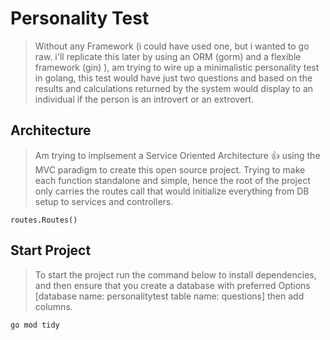 # Personality Test

> Without any Framework (i could have used one, but i wanted to go raw. i'll replicate this later by using an ORM (gorm) and a flexible framework (gin) ), am trying to wire up a minimalistic personality test in golang, this test would have just two questions and based on the results and calculations returned by the system would display to an individual if the person is an introvert or an extrovert.

## Architecture

> Am trying to implsement a Service Oriented Architecture :+1: using the MVC paradigm to create this open source project. Trying to make each function standalone and simple, hence the root of the project only carries the routes call that would initialize everything from DB setup to services and controllers.

```
routes.Routes()
``` 

## Start Project

> To start the project run the command below to install dependencies, and then ensure that you create a database with preferred Options [database name: personalitytest table name: questions] then add columns.
```
go mod tidy
```
